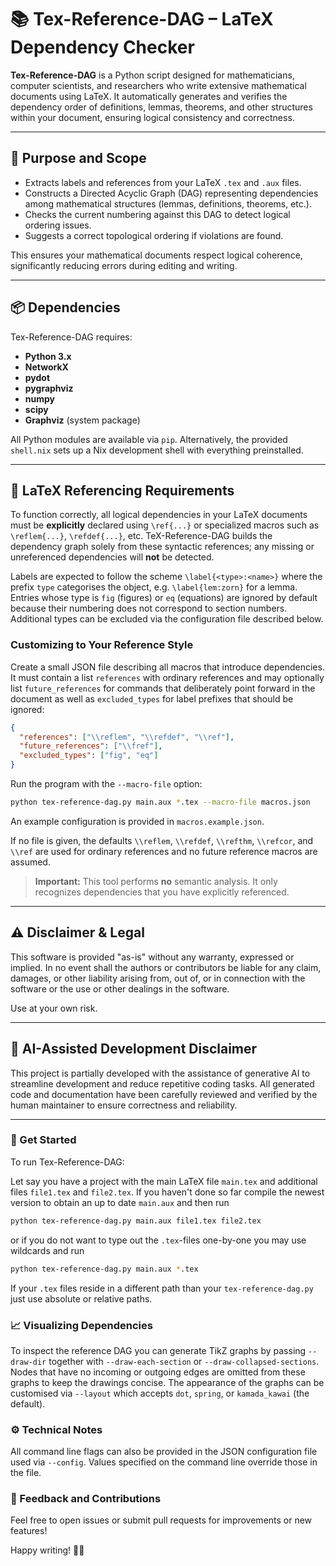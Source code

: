 # 📚 Tex-Reference-DAG – LaTeX Dependency Checker

**Tex-Reference-DAG** is a Python script designed for mathematicians, computer scientists, and researchers who write extensive mathematical documents using LaTeX.
It automatically generates and verifies the dependency order of definitions, lemmas, theorems, and other structures within your document,
ensuring logical consistency and correctness.

---

## 🎯 Purpose and Scope

* Extracts labels and references from your LaTeX `.tex` and `.aux` files.
* Constructs a Directed Acyclic Graph (DAG) representing dependencies among mathematical structures (lemmas, definitions, theorems, etc.).
* Checks the current numbering against this DAG to detect logical ordering issues.
* Suggests a correct topological ordering if violations are found.

This ensures your mathematical documents respect logical coherence, significantly reducing errors during editing and writing.

---

## 📦 Dependencies

Tex-Reference-DAG requires:

* **Python 3.x**
* **NetworkX**
* **pydot**
* **pygraphviz**
* **numpy**
* **scipy**
* **Graphviz** (system package)

All Python modules are available via `pip`. Alternatively, the provided
`shell.nix` sets up a Nix development shell with everything preinstalled.

---

## 📜 LaTeX Referencing Requirements

To function correctly, all logical dependencies in your LaTeX documents must be **explicitly** declared using `\ref{...}` or specialized macros such as `\reflem{...}`, `\refdef{...}`, etc.
TeX-Reference-DAG builds the dependency graph solely from these syntactic references;
any missing or unreferenced dependencies will **not** be detected.

Labels are expected to follow the scheme `\label{<type>:<name>}` where the
prefix `type` categorises the object, e.g. `\label{lem:zorn}` for a lemma.
Entries whose type is `fig` (figures) or `eq` (equations) are ignored by
default because their numbering does not correspond to section numbers.
Additional types can be excluded via the configuration file described below.

### Customizing to Your Reference Style

Create a small JSON file describing all macros that introduce dependencies.
It must contain a list `references` with ordinary references and may
optionally list `future_references` for commands that deliberately point
forward in the document as well as `excluded_types` for label prefixes
that should be ignored:

```json
{
  "references": ["\\reflem", "\\refdef", "\\ref"],
  "future_references": ["\\fref"],
  "excluded_types": ["fig", "eq"]
}
```

Run the program with the `--macro-file` option:

```bash
python tex-reference-dag.py main.aux *.tex --macro-file macros.json
```

An example configuration is provided in `macros.example.json`.

If no file is given, the defaults `\\reflem`, `\\refdef`, `\\refthm`,
`\\refcor`, and `\\ref` are used for ordinary references and no future
reference macros are assumed.

> **Important:** This tool performs **no** semantic analysis.
> It only recognizes dependencies that you have explicitly referenced.

---

## ⚠️ Disclaimer & Legal

This software is provided "as-is" without any warranty, expressed or implied.
In no event shall the authors or contributors be liable for any claim, damages, or other liability arising from, out of, or in connection with the software or the use or other dealings in the software.

Use at your own risk.

---

## 🤖 AI-Assisted Development Disclaimer

This project is partially developed with the assistance of generative AI to streamline development and reduce repetitive coding tasks.
All generated code and documentation have been carefully reviewed and verified by the human maintainer to ensure correctness and reliability.

---

### 🚀 Get Started

To run Tex-Reference-DAG:

Let say you have a project with the main LaTeX file `main.tex` and additional files `file1.tex` and `file2.tex`.
If you haven't done so far compile the newest version to obtain an up to date `main.aux` and then run

```bash
python tex-reference-dag.py main.aux file1.tex file2.tex
```

or if you do not want to type out the `.tex`-files one-by-one you may use wildcards and run

```bash
python tex-reference-dag.py main.aux *.tex
```

If your `.tex` files reside in a different path than your `tex-reference-dag.py` just use absolute or relative paths.

### 📈 Visualizing Dependencies

To inspect the reference DAG you can generate TikZ graphs by passing
`--draw-dir` together with `--draw-each-section` or
`--draw-collapsed-sections`.
Nodes that have no incoming or outgoing edges are omitted from these graphs
to keep the drawings concise.
The appearance of the graphs can be customised via `--layout` which accepts
`dot`, `spring`, or `kamada_kawai` (the default).

### ⚙️ Technical Notes

All command line flags can also be provided in the JSON configuration file used
via `--config`. Values specified on the command line override those in the file.

### 📝 Feedback and Contributions

Feel free to open issues or submit pull requests for improvements or new features!

Happy writing! 📖✨
